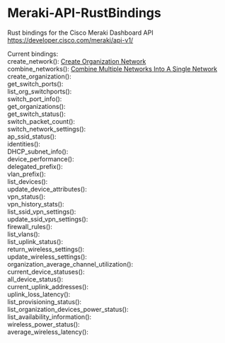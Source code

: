 # Meraki-API-RustBindings

Rust bindings for the Cisco Meraki Dashboard API
https://developer.cisco.com/meraki/api-v1/

Current bindings:  
create_network(): [Create Organization Network](https://developer.cisco.com/meraki/api-v1/create-organization-network/)  
combine_networks(): [Combine Multiple Networks Into A Single Network](https://developer.cisco.com/meraki/api-v1/combine-organization-networks/)  
create_organization(): []()  
get_switch_ports(): []()  
list_org_switchports(): []()  
switch_port_info(): []()  
get_organizations(): []()  
get_switch_status(): []()  
switch_packet_count(): []()  
switch_network_settings(): []()  
ap_ssid_status(): []()  
identities(): []()  
DHCP_subnet_info(): []()  
device_performance(): []()  
delegated_prefix(): []()  
vlan_prefix(): []()  
list_devices(): []()  
update_device_attributes(): []()  
vpn_status(): []()  
vpn_history_stats(): []()  
list_ssid_vpn_settings(): []()  
update_ssid_vpn_settings(): []()  
firewall_rules(): []()  
list_vlans(): []()  
list_uplink_status(): []()  
return_wireless_settings(): []()  
update_wireless_settings(): []()  
organization_average_channel_utilization(): []()  
current_device_statuses(): []()  
all_device_status(): []()  
current_uplink_addresses(): []()  
uplink_loss_latency(): []()  
list_provisioning_status(): []()  
list_organization_devices_power_status(): []()  
list_availability_information(): []()  
wireless_power_status(): []()  
average_wireless_latency(): []()  


